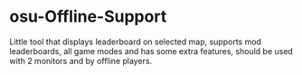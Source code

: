 # osu-Offline-Support
Little tool that displays leaderboard on selected map, supports mod leaderboards, all game modes and has some extra features, should be used with 2 monitors and by offline players.
